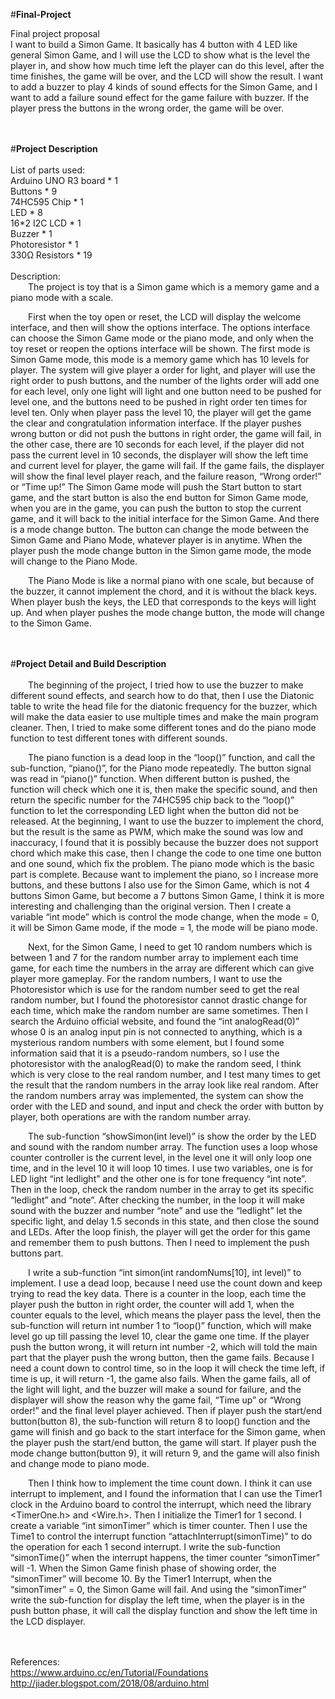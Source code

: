 #**Final-Project**

Final project proposal<br>
I want to build a Simon Game. It basically has 4 button with 4 LED like general Simon Game, and I will use the LCD to show what is the level the player in, and show how much time left the player can do this level, after the time finishes, the game will be over, and the LCD will show the result. I want to add a buzzer to play 4 kinds of sound effects for the Simon Game, and I want to add a failure sound effect for the game failure with buzzer. If the player press the buttons in the wrong order, the game will be over.<br>
<br><br>

#**Project Description**<br>
<br>
List of parts used: <br>
Arduino UNO R3 board * 1<br>
Buttons * 9<br>
74HC595 Chip * 1<br>
LED * 8<br>
16*2 I2C LCD * 1<br>
Buzzer * 1<br>
Photoresistor * 1<br>
330Ω Resistors * 19<br>
<br>
Description: <br>
&emsp;&emsp;The project is toy that is a Simon game which is a memory game and a piano mode with a scale.<br>

&emsp;&emsp;First when the toy open or reset, the LCD will display the welcome interface, and then will show the options interface. The options interface can choose the Simon Game mode or the piano mode, and only when the toy reset or reopen the options interface will be shown. The first mode is Simon Game mode, this mode is a memory game which has 10 levels for player. The system will give player a order for light, and player will use the right order to push buttons, and the number of the lights order will add one for each level, only one light will light and one button need to be pushed for level one, and the buttons need to be pushed in right order ten times for level ten. Only when player pass the level 10, the player will get the game the clear and congratulation information interface. If the player pushes wrong button or did not push the buttons in right order, the game will fail, in the other case, there are 10 seconds for each level, if the player did not pass the current level in 10 seconds, the displayer will show the left time and current level for player, the game will fail. If the game fails, the displayer will show the final level player reach, and the failure reason, “Wrong order!” or “Time up!” The Simon Game mode will push the Start button to start game, and the start button is also the end button for Simon Game mode, when you are in the game, you can push the button to stop the current game, and it will back to the initial interface for the Simon Game. And there is a mode change button. The button can change the mode between the Simon Game and Piano Mode, whatever player is in anytime. When the player push the mode change button in the Simon game mode, the mode will change to the Piano Mode.<br>

&emsp;&emsp;The Piano Mode is like a normal piano with one scale, but because of the buzzer, it cannot implement the chord, and it is without the black keys. When player bush the keys, the LED that corresponds to the keys will light up. And when player pushes the mode change button, the mode will change to the Simon Game.<br>
<br><br>

#**Project Detail and Build Description**<br>
<br>
&emsp;&emsp;The beginning of the project, I tried how to use the buzzer to make different sound effects, and search how to do that, then I use the Diatonic table to write the head file for the diatonic frequency for the buzzer, which will make the data easier to use multiple times and make the main program cleaner. Then, I tried to make some different tones and do the piano mode function to test different tones with different sounds.<br>

&emsp;&emsp;The piano function is a dead loop in the “loop()” function, and call the sub-function, “piano()”, for the Piano mode repeatedly. The button signal was read in “piano()” function. When different button is pushed, the function will check which one it is, then make the specific sound, and then return the specific number for the 74HC595 chip back to the “loop()” function to let the corresponding LED light when the button did not be released. At the beginning, I want to use the buzzer to implement the chord, but the result is the same as PWM, which make the sound was low and inaccuracy, I found that it is possibly because the buzzer does not support chord which make this case, then I change the code to one time one button and one sound, which fix the problem. The piano mode which is the basic part is complete. Because want to implement the piano, so I increase more buttons, and these buttons I also use for the Simon Game, which is not 4 buttons Simon Game, but become a 7 buttons Simon Game, I think it is more interesting and challenging than the original version. Then I create a variable “int mode” which is control the mode change, when the mode = 0, it will be Simon Game mode, if the mode = 1, the mode will be piano mode.<br>

&emsp;&emsp;Next, for the Simon Game, I need to get 10 random numbers which is between 1 and 7 for the random number array to implement each time game, for each time the numbers in the array are different which can give player more gameplay. For the random numbers, I want to use the Photoresistor which is use for the random number seed to get the real random number, but I found the photoresistor cannot drastic change for each time, which make the random number are same sometimes. Then I search the Arduino official website, and found the “int analogRead(0)” whose 0 is an analog input pin is not connected to anything, which is a mysterious random numbers with some element, but I found some information said that it is a pseudo-random numbers, so I use the photoresistor with the analogRead(0) to make the random seed, I think which is very close to the real random number, and I test many times to get the result that the random numbers in the array look like real random. After the random numbers array was implemented, the system can show the order with the LED and sound, and input and check the order with button by player, both operations are with the random number array.<br>

&emsp;&emsp;The sub-function “showSimon(int level)” is show the order by the LED and sound with the random number array. The function uses a loop whose counter controller is the current level, in the level one it will only loop one time, and in the level 10 it will loop 10 times. I use two variables, one is for LED light “int ledlight” and the other one is for tone frequency “int note”. Then in the loop, check the random number in the array to get its specific “ledlight” and “note”. After checking the number, in the loop it will make sound with the buzzer and number “note” and use the “ledlight” let the specific light, and delay 1.5 seconds in this state, and then close the sound and LEDs. After the loop finish, the player will get the order for this game and remember them to push buttons. Then I need to implement the push buttons part.<br>

&emsp;&emsp;I write a sub-function “int simon(int randomNums[10], int level)” to implement. I use a dead loop, because I need use the count down and keep trying to read the key data. There is a counter in the loop, each time the player push the button in right order, the counter will add 1, when the counter equals to the level, which means the player pass the level, then the sub-function will return int number 1 to “loop()” function, which will make level go up till passing the level 10, clear the game one time. If the player push the button wrong, it will return int number -2, which will told the main part that the player push the wrong button, then the game fails. Because I need a count down to control time, so in the loop it will check the time left, if time is up, it will return -1, the game also fails. When the game fails, all of the light will light, and the buzzer will make a sound for failure, and the displayer will show the reason why the game fail, “Time up” or “Wrong order!” and the final level player achieved. Then if player push the start/end button(button 8), the sub-function will return 8 to loop() function and the game will finish and go back to the start interface for the Simon game, when the player push the start/end button, the game will start. If player push the mode change button(button 9), it will return 9, and the game will also finish and change mode to piano mode.<br>

&emsp;&emsp;Then I think how to implement the time count down. I think it can use interrupt to implement, and I found the information that I can use the Timer1 clock in the Arduino board to control the interrupt, which need the library <TimerOne.h> and <Wire.h>. Then I initialize the Timer1 for 1 second. I create a variable “int simonTimer” which is timer counter. Then I use the Time1 to control the interrupt function “attachInterrupt(simonTime)”  to do the operation for each 1 second interrupt. I write the sub-function “simonTime()” when the interrupt happens, the timer counter “simonTimer” will -1. When the Simon Game finish phase of showing order, the “simonTimer” will become 10. By the Timer1 Interrupt, when the “simonTimer” = 0, the Simon Game will fail. And using the “simonTimer” write the sub-function for display the left time, when the player is in the push button phase, it will call the display function and show the left time in the LCD displayer.<br>
<br>
<br>


References:<br>
https://www.arduino.cc/en/Tutorial/Foundations<br>
http://jiader.blogspot.com/2018/08/arduino.html<br>
